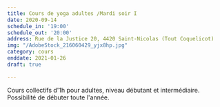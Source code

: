 ```yaml
---
title: Cours de yoga adultes /Mardi soir I
date: 2020-09-14
schedule_in: '19:00'
schedule_out: '20:00'
address: Rue de la Justice 20, 4420 Saint-Nicolas (Tout Coquelicot)
img: "/AdobeStock_216060429_yjx8hp.jpg"
category: cours
enddate: 2021-01-26
draft: true

---
```

Cours collectifs d'1h pour adultes, niveau débutant et intermédiaire. Possibilité de débuter toute l'année.